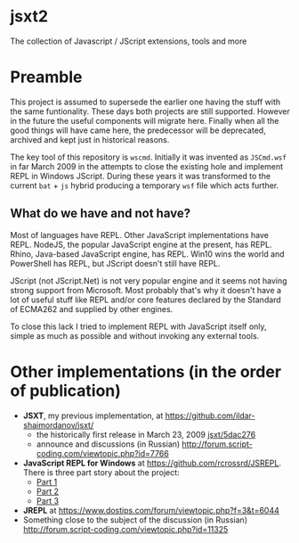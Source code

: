# jsxt2

The collection of Javascript / JScript extensions, tools and more

# Preamble

This project is assumed to supersede the earlier one having the stuff with the same funtionality. These days both projects are still supported. However in the future the useful components will migrate here. Finally when all the good things will have came here, the predecessor will be deprecated, archived and kept just in historical reasons.

The key tool of this repository is `wscmd`. Initially it was invented as `JSCmd.wsf` in far March 2009 in the attempts to close the existing hole and implement REPL in Windows JScript. During these years it was transformed to the current `bat` + `js` hybrid producing a temporary `wsf` file which acts further.

## What do we have and not have?

Most of languages have REPL. Other JavaScript implementations have REPL. NodeJS, the popular JavaScript engine at the present, has REPL. Rhino, Java-based JavaScript engine, has REPL. Win10 wins the world and PowerShell has REPL, but JScript doesn't still have REPL.

JScript (not JScript.Net) is not very popular engine and it seems not having strong support from Microsoft. Most probably that's why it doesn't have a lot of useful stuff like REPL and/or core features declared by the Standard of ECMA262 and supplied by other engines.

To close this lack I tried to implement REPL with JavaScript itself only, simple as much as possible and without invoking any external tools.

# Other implementations (in the order of publication)

* __JSXT__, my previous implementation, at https://github.com/ildar-shaimordanov/jsxt/
  - the historically first release in March 23, 2009 [jsxt/5dac276](https://github.com/ildar-shaimordanov/jsxt/commit/5dac2764f8883fe84b085f33cf9aa8c94100c005)
  - announce and discussions (in Russian) http://forum.script-coding.com/viewtopic.php?id=7766
* __JavaScript REPL for Windows__ at https://github.com/rcrossrd/JSREPL.
  There is three part story about the project:
  - [Part 1](https://sinesquare.wordpress.com/2011/08/25/javascript-repl-for-windows-part1motivation-choices-and-first-steps/)
  - [Part 2](https://sinesquare.wordpress.com/2011/08/25/javascript-repl-for-windows-part-2breakpoints-and-debug-repl/)
  - [Part 3](https://sinesquare.wordpress.com/2011/08/25/javascript-repl-for-windows-part-3dynamic-breakpoints/)
* __JREPL__ at https://www.dostips.com/forum/viewtopic.php?f=3&t=6044
* Something close to the subject of the discussion (in Russian) http://forum.script-coding.com/viewtopic.php?id=11325
